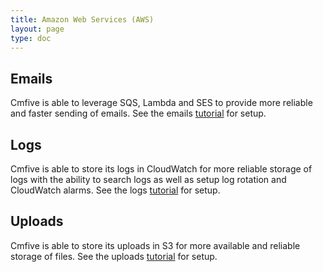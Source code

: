 ```yaml
---
title: Amazon Web Services (AWS)
layout: page
type: doc
---
```


## Emails

Cmfive is able to leverage SQS, Lambda and SES to provide more reliable and faster sending of emails. See the emails [tutorial](/tutorials/additional_configuration/emails) for setup.

## Logs

Cmfive is able to store its logs in CloudWatch for more reliable storage of logs with the ability to search logs as well as setup log rotation and CloudWatch alarms. See the logs [tutorial](/tutorials/additional_configuration/logs) for setup.

## Uploads

Cmfive is able to store its uploads in S3 for more available and reliable storage of files. See the uploads [tutorial](/tutorials/additional_configuration/uploads) for setup.
